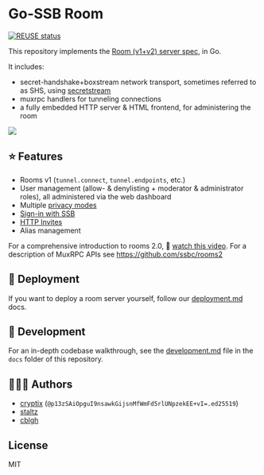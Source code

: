 <!--
SPDX-FileCopyrightText: 2021 The NGI Pointer Secure-Scuttlebutt Team of 2020/2021

SPDX-License-Identifier: CC0-1.0
-->

# Go-SSB Room
[![REUSE status](https://api.reuse.software/badge/github.com/ssbc/go-ssb-room)](https://api.reuse.software/info/github.com/ssbc/go-ssb-room)

This repository implements the [Room (v1+v2) server spec](https://github.com/ssbc/rooms2), in Go.

It includes:
* secret-handshake+boxstream network transport, sometimes referred to as SHS, using [secretstream](https://github.com/ssbc/go-secretstream)
* muxrpc handlers for tunneling connections
* a fully embedded HTTP server & HTML frontend, for administering the room

![](./docs/images/screenshot.png)

## :star: Features

* Rooms v1 (`tunnel.connect`, `tunnel.endpoints`, etc.)
* User management (allow- & denylisting + moderator & administrator roles), all administered via the web dashboard
* Multiple [privacy modes](https://ssbc.github.io/rooms2/#privacy-modes)
* [Sign-in with SSB](https://ssbc.github.io/ssb-http-auth-spec/)
* [HTTP Invites](https://github.com/ssbc/ssb-http-invite-spec)
* Alias management

For a comprehensive introduction to rooms 2.0, 🎥 [watch this video](https://www.youtube.com/watch?v=W5p0y_MWwDE).
For a description of MuxRPC APIs see https://github.com/ssbc/rooms2

## :rocket: Deployment

If you want to deploy a room server yourself, follow our [deployment.md](./docs/deployment.md) docs.

## :wrench: Development

For an in-depth codebase walkthrough, see the [development.md](./docs/development.md) file in the `docs` folder of this repository.

## :people_holding_hands: Authors

* [cryptix](https://github.com/cryptix) (`@p13zSAiOpguI9nsawkGijsnMfWmFd5rlUNpzekEE+vI=.ed25519`)
* [staltz](https://github.com/staltz)
* [cblgh](https://github.com/cblgh)

## License

MIT
